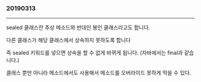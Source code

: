 ### 20190313
---
sealed 클래스란 추상 메소드와 반대인 봉인 클래스라고도 합니다.

다른 클래스가 해당 클래스에서 상속하지 못하도록 합니다

즉 sealed 키워드를 넣으면 상속을 할 수 없게 바뀌게 됩니다. (자바에서는 final과 같습니다.)

클래스 뿐만 아니라 메소드에서도 사용해서 메소드를 오버라이드 못하게 막을 수 있다.